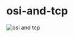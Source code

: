 # osi-and-tcp
![osi and tcp](https://github.com/user-attachments/assets/9f8d4aac-5314-4c54-8f4c-218c6d825845)
